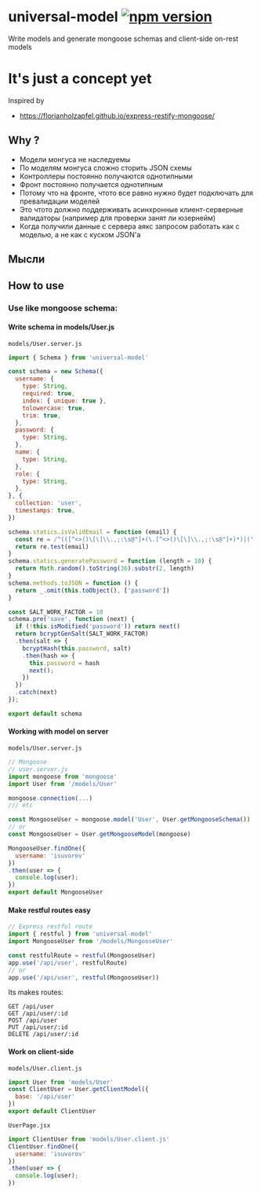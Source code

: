 # universal-model  [![npm version](https://badge.fury.io/js/universal-model.svg)](http://badge.fury.io/js/universal-model)
Write models and generate mongoose schemas and client-side on-rest models

# It's just a concept yet
Inspired by
* https://florianholzapfel.github.io/express-restify-mongoose/

## Why ?

* Модели монгуса не наследуемы
* По моделям монгуса сложно сторить JSON схемы
* Контроллеры постоянно получаются однотипными
* Фронт постоянно получается однотипным
* Потому что на фронте, чтото все равно нужно будет подключать для превалидации моделей
* Это чтото должно поддерживать асинхронные клиент-серверные валидаторы (например для проверки занят ли юзернейм)
* Когда получили данные с сервера аякс запросом работать как с моделью, а не как с куском JSON'a

## Мысли



## How to use

### Use like mongoose schema:


#### Write schema in models/User.js
`models/User.server.js`
```js
import { Schema } from 'universal-model'

const schema = new Schema({
  username: {
    type: String,
    required: true,
    index: { unique: true },
    tolowercase: true,
    trim: true,
  },
  password: {
    type: String,
  },
  name: {
    type: String,
  },
  role: {
    type: String,
  },
}, {
  collection: 'user',
  timestamps: true,
})

schema.statics.isValidEmail = function (email) {
  const re = /^(([^<>()\[\]\\.,;:\s@"]+(\.[^<>()\[\]\\.,;:\s@"]+)*)|(".+"))@((\[[0-9]{1,3}\.[0-9]{1,3}\.[0-9]{1,3}\.[0-9]{1,3}])|(([a-zA-Z\-0-9]+\.)+[a-zA-Z]{2,}))$/;
  return re.test(email)
}
schema.statics.generatePassword = function (length = 10) {
  return Math.random().toString(36).substr(2, length)
}
schema.methods.toJSON = function () {
  return _.omit(this.toObject(), ['password'])
}

const SALT_WORK_FACTOR = 10
schema.pre('save', function (next) {
  if (!this.isModified('password')) return next()
  return bcryptGenSalt(SALT_WORK_FACTOR)
  .then(salt => {
    bcryptHash(this.password, salt)
    .then(hash => {
      this.password = hash
      next();
    })
  })
  .catch(next)
});

export default schema
```


#### Working with model on server
`models/User.server.js`
```js
// Mongoose
// user.server.js
import mongoose from 'mongoose'
import User from '/models/User'

mongoose.connection(...)
/// etc

const MongooseUser = mongoose.model('User', User.getMongooseSchema())
// or
const MongooseUser = User.getMongooseModel(mongoose)

MongooseUser.findOne({
  username: 'isuvorov'
})
.then(user => {
  console.log(user);
})
export default MongooseUser
```

#### Make restful routes easy
```js
// Express restful route
import { restful } from 'universal-model'
import MongooseUser from '/models/MongooseUser'

const restfulRoute = restful(MongooseUser)
app.use('/api/user', restfulRoute)
// or
app.use('/api/user', restful(MongooseUser))
```

Its makes routes:
```
GET /api/user
GET /api/user/:id
POST /api/user
PUT /api/user/:id
DELETE /api/user/:id
```

#### Work on client-side

`models/User.client.js`
```js
import User from 'models/User'
const ClientUser = User.getClientModel({
  base: '/api/user'
})
export default ClientUser
```


`UserPage.jsx`
```js
import ClientUser from 'models/User.client.js'
ClientUser.findOne({
  username: 'isuvorov'
})
.then(user => {
  console.log(user);
})
```
